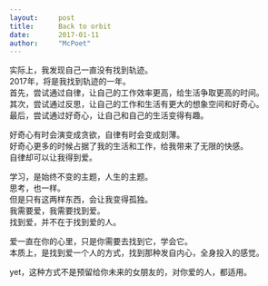 ```yaml
---
layout:     post
title:      Back to orbit
date:       2017-01-11
author:     "McPoet"
---
```


实际上，我发现自己一直没有找到轨迹。<br>
2017年，将是我找到轨迹的一年。<br>
首先，尝试通过自律，让自己的工作效率更高，给生活争取更高的时间。<br>
其次，尝试通过反思，让自己的工作和生活有更大的想象空间和好奇心。<br>
最后，尝试通过好奇心，让自己和自己的生活变得有趣。

好奇心有时会演变成贪欲，自律有时会变成刻薄。<br>
好奇心更多的时候占据了我的生活和工作，给我带来了无限的快感。<br>
自律却可以让我得到爱。<br>

学习，是始终不变的主题，人生的主题。<br>
思考，也一样。<br>
但是只有这两样东西，会让我变得孤独。<br>
我需要爱，我需要找到爱。<br>
找到爱，并不在于找到爱的人。

爱一直在你的心里，只是你需要去找到它，学会它。<br>
本质上，是找到爱一个人的方式，找到那种发自内心，全身投入的感觉。<br>

yet，这种方式不是预留给你未来的女朋友的，对你爱的人，都适用。<br>
